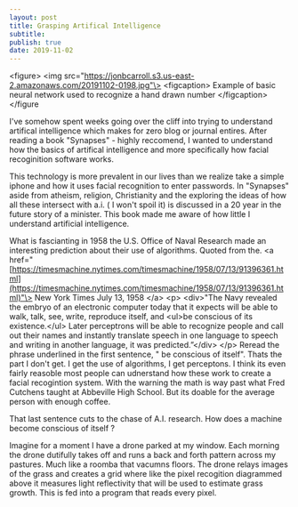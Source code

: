 ```yaml
---
layout: post
title: Grasping Artifical Intelligence
subtitle: 
publish: true
date: 2019-11-02
---
```


\<figure\>
\<img src="https://jonbcarroll.s3.us-east-2.amazonaws.com/20191102-0198.jpg"\>
\<figcaption\> Example of basic neural network used to recognize a hand drawn number \</figcaption\>
\</figure

I've somehow spent weeks going over the cliff into trying to understand artifical intelligence which makes for zero blog or journal entires.
After reading a book "Synapses" - highly reccomend, I wanted to understand how the basics of artifical intelligence and more specifically how facial recoginition software works.

This technology is more prevalent in our lives than we realize take a simple iphone and how it uses facial recognition to enter passwords. 
In "Synapses" aside from atheism, religion, Christianity and the  exploring the ideas of how all these intersect with a.i. ( I won't spoil it) is discussed in a 20 year in the future story of a minister.
This book made me aware of how little I understand artificial intelligence.

What is fascianting in 1958 the U.S. Office of Naval Research made an interesting prediction about their use of algorithms. Quoted from the.
\<a href="[https://timesmachine.nytimes.com/timesmachine/1958/07/13/91396361.html](https://timesmachine.nytimes.com/timesmachine/1958/07/13/91396361.html)"\> New York Times July 13, 1958 \</a\>
\<p\>
  \<div\>"The Navy revealed the embryo of an electronic computer today that it expects will be able to walk, talk, see, write, reproduce itself, and \<ul\>be conscious of its existence.\</ul\> Later perceptrons will be able to recognize people and call out their names and instantly translate speech in one language to speech and writing in another language, it was predicted.”\</div\>
\</p\>
Reread the phrase underlined in the first sentence, " be conscious of itself".
Thats the part I don't get. I get the use of algorithms, I get perceptons. I think its even fairly reasoble most people can udnerstand how these work to create a facial recogintion system. With the warning the math is way past what Fred Cutchens taught at Abbeville High School. But its doable for the average person with enough coffee.

That last sentence cuts to the chase of A.I. research. How does a machine become conscious of itself ?

Imagine for a moment I have a drone parked at my window. Each morning the drone dutifully takes off and runs a back and forth pattern across my pastures. Much like a roomba that vacumns floors. The drone relays images of the grass and creates a grid where like the pixel recogition diagrammed above it measures light reflectivity that will be used to estimate grass growth.
This is fed into a program that reads every pixel. 
